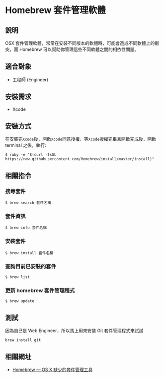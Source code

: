 # Homebrew 套件管理軟體

## 說明

OSX 套件管理軟體，常常在安裝不同版本的軟體時，可能會造成不同軟體上的衝突，而 Homebrew 可以幫助你管理這些不同軟體之間的相依性問題。

## 適合對象

 * 工程師 (Engineer)

## 安裝需求

 * Xcode

## 安裝方式

在安裝完`Xcode`後，開啟`Xcode`同意授權，等`Xcode`授權完畢且開啟完成後，開啟 terminal 之後，執行:

```
$ ruby -e "$(curl -fsSL https://raw.githubusercontent.com/Homebrew/install/master/install)"
```

## 相關指令

### 搜尋套件

```shell
$ brew search 套件名稱
```

### 套件資訊

```shell
$ brew info 套件名稱
```

### 安裝套件

```shell
$ brew install 套件名稱
```

### 查詢目前已安裝的套件

```shell
$ brew list
```

### 更新 homebrew 套件管理程式

```shell
$ brew update
```

## 測試

因為自己是 Web Engineer，所以馬上用來安裝 Git 套件管理程式來試試

```shell
brew install git
```

## 相關網址
 * [Homebrew — OS X 缺少的套件管理工具](http://brew.sh/index_zh-tw.html)

